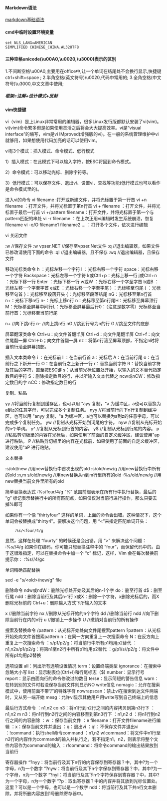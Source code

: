 #### Markdown语法

[markdown基础语法](https://blog.csdn.net/zzh45828/article/details/105883083)

#### cmd中临时设置环境变量

```
set NLS_LANG=AMERICAN
SIMPLIFIED CHINESE_CHINA.AL32UTF8
```

#### 三种空格unicode(\u00A0,\u0020,\u3000)表示的区别
1.不间断空格\u00A0,主要用在office中,让一个单词在结尾处不会换行显示,快捷键ctrl+shift+space ;
2.半角空格(英文符号)\u0020,代码中常用的;
3.全角空格(中文符号)\u3000,中文文章中使用;

##### 框架=注解+设计模式+反射

#### vim快捷键
vi（vim）是上Linux非常常用的编辑器，很多Linux发行版都默认安装了vi(vim)。vi(vim)命令繁多但是如果使用灵活之后将会大大提高效率。vi是“visual interface”的缩写，vim是vi IMproved(增强版的vi)。在一般的系统管理维护中vi就够用，如果想使用代码加亮的话可以使用vim。


vi有3个模式：插入模式、命令模式、低行模式

1）插入模式：在此模式下可以输入字符，按ESC将回到命令模式。

2）命令模式：可以移动光标、删除字符等。

3）低行模式：可以保存文件、退出vi、设置vi、查找等功能(低行模式也可以看作是命令模式里的)。

 

进入vi的命令
vi filename :打开或新建文件，并将光标置于第一行首
vi +n filename ：打开文件，并将光标置于第n行首
vi + filename ：打开文件，并将光标置于最后一行首
vi +/pattern filename：打开文件，并将光标置于第一个与pattern匹配的串处
vi -r filename ：在上次正用vi编辑时发生系统崩溃，恢复filename
vi -o/O filename1 filename2 ... ：打开多个文件，依次进行编辑



vi 关闭文件

:w       //保存文件
:w vpser.NET //保存至vpser.Net文件
:q          //退出编辑器，如果文件已修改请使用下面的命令
:q!        //退出编辑器，且不保存
:wq         //退出编辑器，且保存文件



移动光标类命令
h ：光标左移一个字符
l ：光标右移一个字符
space：光标右移一个字符
Backspace：光标左移一个字符
k或Ctrl+p：光标上移一行
j或Ctrl+n ：光标下移一行
Enter ：光标下移一行
w或W ：光标右移一个字至字首
b或B ：光标左移一个字至字首
e或E ：光标右移一个字至字尾
) ：光标移至句尾
( ：光标移至句首
}：光标移至段落开头
{：光标移至段落结尾
nG：光标移至第n行首
n+：光标下移n行
n-：光标上移n行
n：光标移至第n行尾H：光标移至屏幕顶行M：光标移至屏幕中间行L：光标移至屏幕最后行0：（注意是数字零）光标移至当前行首：光标移至当前行尾

n+        //向下跳n行
n-         //向上跳n行
nG        //跳到行号为n的行
G           //跳至文件的底部



屏幕翻滚类命令
Ctrl+u：向文件首翻半屏
Ctrl+d：向文件尾翻半屏
Ctrl+f：向文件尾翻一屏
Ctrl＋b；向文件首翻一屏
nz：将第n行滚至屏幕顶部，不指定n时将当前行滚至屏幕顶部。



插入文本类命令
i ：在光标前
I ：在当前行首
a：光标后
A：在当前行尾
o：在当前行之下新开一行
O：在当前行之上新开一行
r：替换当前字符
R：替换当前字符及其后的字符，直至按ESC键
s：从当前光标位置处开始，以输入的文本替代指定数目的字符
S：删除指定数目的行，并以所输入文本代替之
ncw或nCW：修改指定数目的字
nCC：修改指定数目的行



复制、粘贴

yy    //将当前行复制到缓存区，也可以用 "ayy 复制，"a 为缓冲区，a也可以替换为a到z的任意字母，可以完成多个复制任务。
nyy   //将当前行向下n行复制到缓冲区，也可以用 "anyy 复制，"a 为缓冲区，a也可以替换为a到z的任意字母，可以完成多个复制任务。
yw    //复制从光标开始到词尾的字符。
nyw   //复制从光标开始的n个单词。
y^      //复制从光标到行首的内容。 
y$      //复制从光标到行尾的内容。
p        //粘贴剪切板里的内容在光标后，如果使用了前面的自定义缓冲区，建议使用"ap 进行粘贴。
P        //粘贴剪切板里的内容在光标前，如果使用了前面的自定义缓冲区，建议使用"aP 进行粘贴。



文本替换

:s/old/new      //用new替换行中首次出现的old
:s/old/new/g         //用new替换行中所有的old
:n,m s/old/new/g     //用new替换从n到m行里所有的old
:%s/old/new/g      //用new替换当前文件里所有的old


简单替换表达式
        :%s/four/4/g
“%” 范围前缀表示在所有行中执行替换，最后的 “g” 标记表示替换行中的所有匹配点，如果仅仅对当前行进行操作，那么只要去掉%即可


如果你有一个像 “thirtyfour” 这样的单词，上面的命令会出错。这种情况下，这个单词会被替换成”thirty4″。要解决这个问题，用 “<”来指定匹配单词开头：

        :%s/<four/4/g
显然，这样在处理 “fourty” 的时候还是会出错。用 “>” 来解决这个问题：
        :%s/<four>/4/g
如果你在编码，你可能只想替换注释中的 “four”，而保留代码中的。由于这很难指定，可以在替换命令中加一个 “c” 标记，这样，Vim 会在每次替换前提示你：
        :%s/<four>/4/gc

单词精确匹配替换

sed -e "s/\<old\>/new/g"  file



删除命令
ndw或ndW：删除光标处开始及其后的n-1个字
do：删至行首
d$：删至行尾
ndd：删除当前行及其后n-1行
x或X：删除一个字符，x删除光标后的，而X删除光标前的
Ctrl+u：删除输入方式下所输入的文本

x         //删除当前字符
nx         //删除从光标开始的n个字符
dd       //删除当前行
ndd     //向下删除当前行在内的n行
u        //撤销上一步操作
U       //撤销对当前行的所有操作



搜索及替换命令
/pattern：从光标开始处向文件尾搜索pattern
?pattern：从光标开始处向文件首搜索pattern
n：在同一方向重复上一次搜索命令
N：在反方向上重复上一次搜索命令
：s/p1/p2/g：将当前行中所有p1均用p2替代
：n1,n2s/p1/p2/g：将第n1至n2行中所有p1均用p2替代
：g/p1/s//p2/g：将文件中所有p1均用p2替换



选项设置
all：列出所有选项设置情况
term：设置终端类型
ignorance：在搜索中忽略大小写
list：显示制表位(Ctrl+I)和行尾标志（$)
number：显示行号
report：显示由面向行的命令修改过的数目
terse：显示简短的警告信息
warn：在转到别的文件时若没保存当前文件则显示NO write信息
nomagic：允许在搜索模式中，使用前面不带“/”的特殊字符
nowrapscan：禁止vi在搜索到达文件两端时，又从另一端开始
mesg：允许vi显示其他用户用write写到自己终端上的信息



最后行方式命令
：n1,n2 co n3：将n1行到n2行之间的内容拷贝到第n3行下
：n1,n2 m n3：将n1行到n2行之间的内容移至到第n3行下
：n1,n2 d ：将n1行到n2行之间的内容删除
：w ：保存当前文件
：e filename：打开文件filename进行编辑
：x：保存当前文件并退出
：q：退出vi
：q!：不保存文件并退出vi
：!command：执行shell命令command
：n1,n2 w!command：将文件中n1行至n2行的内容作为command的输入并执行之，若不指定n1，n2，则表示将整个文件内容作为command的输入
：r!command：将命令command的输出结果放到当前行



寄存器操作
“?nyy：将当前行及其下n行的内容保存到寄存器？中，其中?为一个字母，n为一个数字
“?nyw：将当前行及其下n个字保存到寄存器？中，其中?为一个字母，n为一个数字
“?nyl：将当前行及其下n个字符保存到寄存器？中，其中?为一个字母，n为一个数字
“?p：取出寄存器？中的内容并将其放到光标位置处。这里？可以是一个字母，也可以是一个数字
ndd：将当前行及其下共n行文本删除，并将所删内容放到1号删除寄存器中。




